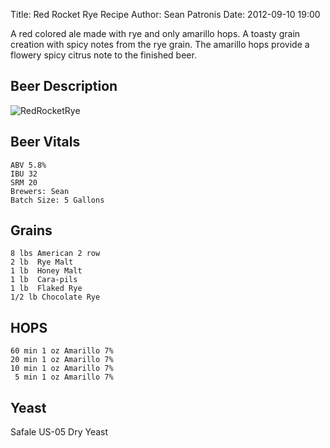 Title: Red Rocket Rye Recipe
Author: Sean Patronis
Date: 2012-09-10 19:00

A red colored ale made with rye and only amarillo hops.  A toasty grain creation with spicy notes from the rye grain.  The amarillo hops provide a flowery spicy citrus note to the finished beer.

## Beer Description
![RedRocketRye](http://pintsforpaws.org/files/9313/3778/4770/red-rocket.jpeg)


## Beer Vitals

    ABV 5.8%
    IBU 32
    SRM 20
    Brewers: Sean
    Batch Size: 5 Gallons

## Grains
    8 lbs American 2 row
    2 lb  Rye Malt
    1 lb  Honey Malt
    1 lb  Cara-pils
    1 lb  Flaked Rye
    1/2 lb Chocolate Rye

## HOPS
    60 min 1 oz Amarillo 7%
    20 min 1 oz Amarillo 7%
    10 min 1 oz Amarillo 7%
     5 min 1 oz Amarillo 7%

## Yeast
Safale US-05 Dry Yeast 





